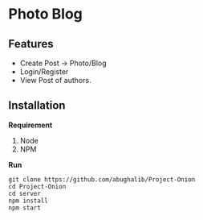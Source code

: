 # Photo Blog

## Features
* Create Post -> Photo/Blog
* Login/Register
* View Post of authors.

## Installation
**Requirement**<br>
1. Node<br>
2. NPM<br>

**Run**<br>

```
git clone https://github.com/abughalib/Project-Onion
cd Project-Onion
cd server
npm install
npm start
```
